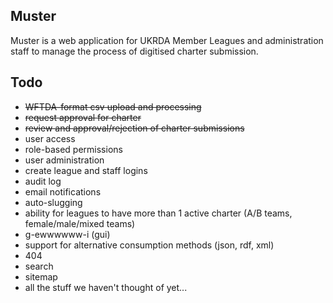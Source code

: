 ## Muster

Muster is a web application for UKRDA Member Leagues and administration staff to manage the process of digitised charter submission.

## Todo
- <del>WFTDA-format csv upload and processing</del>
- <del>request approval for charter</del>
- <del>review and approval/rejection of charter submissions</del>
- user access
 - role-based permissions
 - user administration
 - create league and staff logins
- audit log
- email notifications
- auto-slugging
- ability for leagues to have more than 1 active charter (A/B teams, female/male/mixed teams)
- g-ewwwwww-i (gui)
- support for alternative consumption methods (json, rdf, xml)
- 404
- search
- sitemap
- all the stuff we haven't thought of yet...

